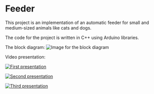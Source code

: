 # Feeder
This project is an implementation of an automatic feeder for small and medium-sized animals like cats and dogs.

The code for the project is written in C++ using Arduino libraries.

The block diagram: 
![Image for the block diagram](https://i.ibb.co/2NhvTmS/photo-2022-11-15-10-08-24.jpg)

Video presentation:

[![First presentation](https://img.youtube.com/vi/HIRI9zMOqEg/0.jpg)](https://www.youtube.com/watch?v=HIRI9zMOqEg)

[![Second presentation](https://img.youtube.com/vi/8r_BeDJSQYk/0.jpg)](https://www.youtube.com/watch?v=8r_BeDJSQYk)

[![Third presentation](https://img.youtube.com/vi/Gs8NAJoh74k/0.jpg)](https://www.youtube.com/watch?v=Gs8NAJoh74k)
